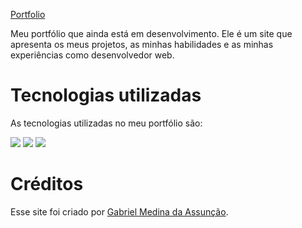<a href=“https://gabs4841.github.io/” target=“_blank”>Portfolio</a>

Meu portfólio que ainda está em desenvolvimento. Ele é um site que apresenta os meus projetos, as minhas habilidades e as minhas experiências como desenvolvedor web.

# Tecnologias utilizadas

As tecnologias utilizadas no meu portfólio são:

<div style="display: inline_block">
<img src="https://img.shields.io/badge/html5-%23E34F26.svg?style=for-the-badge&logo=html5&logoColor=white" />
<img src="https://img.shields.io/badge/css3-%231572B6.svg?style=for-the-badge&logo=css3&logoColor=white" />
<img src="https://img.shields.io/badge/javascript-%23323330.svg?style=for-the-badge&logo=javascript&logoColor=%23F7DF1E" />
</div>

# Créditos
Esse site foi criado por [Gabriel Medina da Assunção](https://github.com/gabs4841).
